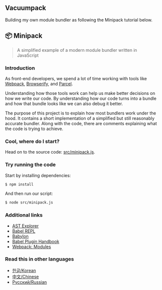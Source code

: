 ## Vacuumpack

Building my own module bundler as following the Minipack tutorial below.

## 📦 Minipack

> A simplified example of a modern module bundler written in JavaScript

### Introduction

As front-end developers, we spend a lot of time working with tools like [Webpack](https://github.com/webpack/webpack), [Browserify](https://github.com/browserify/browserify), and [Parcel](https://github.com/parcel-bundler/parcel).

Understanding how those tools work can help us make better decisions on how we write our code. By understanding how our code turns into a bundle and how that bundle looks like we can also debug it better.

The purpose of this project is to explain how most bundlers work under the hood. It contains a short implementation of a simplified but still reasonably accurate bundler. Along with the code, there are comments explaining what the code is trying to achieve.

### Cool, where do I start?

Head on to the source code: [src/minipack.js](src/minipack.js).

### Try running the code

Start by installing dependencies:

```sh
$ npm install
```

And then run our script:

```sh
$ node src/minipack.js
```

### Additional links

- [AST Explorer](https://astexplorer.net)
- [Babel REPL](https://babeljs.io/repl)
- [Babylon](https://github.com/babel/babel/tree/master/packages/babel-parser)
- [Babel Plugin Handbook](https://github.com/thejameskyle/babel-handbook/blob/master/translations/en/plugin-handbook.md)
- [Webpack: Modules](https://webpack.js.org/concepts/modules)

### Read this in other languages

- [한글/Korean](https://github.com/hg-pyun/minipack-kr)
- [中文/Chinese](https://github.com/chinanf-boy/minipack-explain)
- [Русский/Russian](https://github.com/makewebme/build-your-own-webpack)
